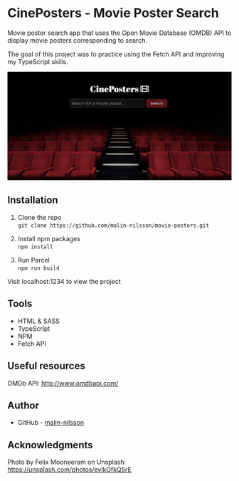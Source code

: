 # CinePosters - Movie Poster Search
Movie poster search app that uses the Open Movie Database (OMDB) API to display movie posters corresponding to search.

The goal of this project was to practice using the Fetch API and improving my TypeScript skills.

![](src/assets/screenshot.jpg)


## Installation
1. Clone the repo\
`git clone https://github.com/malin-nilsson/movie-posters.git`

2. Install npm packages\
`npm install`

3. Run Parcel\
`npm run build`

Visit localhost:1234 to view the project

## Tools
- HTML & SASS
- TypeScript
- NPM
- Fetch API

## Useful resources
OMDb API:
http://www.omdbapi.com/

## Author
- GitHub - [malin-nilsson](https://github.com/malin-nilsson)

## Acknowledgments
Photo by Felix Mooneeram on Unsplash:
https://unsplash.com/photos/evlkOfkQ5rE
  


